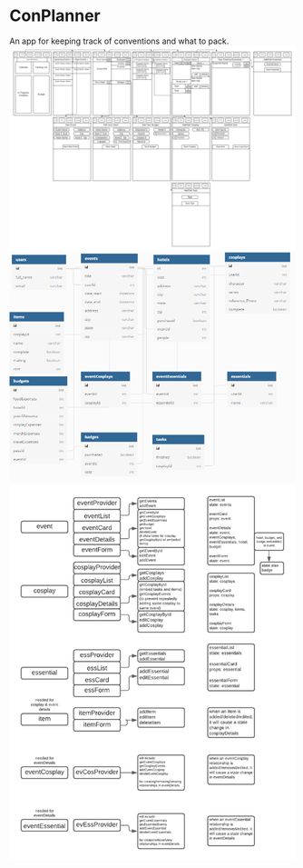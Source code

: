 # ConPlanner
An app for keeping track of conventions and what to pack.
![WireFrame](/images/ConPlannerLayout.png)
![ERD](images/ConPlannerERD.PNG)
![PropsStates](images/PropsState.png)